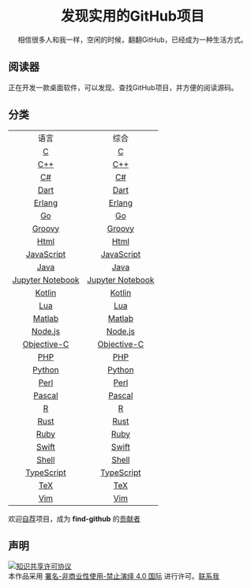 <div align="center">
    <h1>发现实用的GitHub项目</h1>
    相信很多人和我一样，空闲的时候，翻翻GitHub，已经成为一种生活方式。
</div>

## 阅读器
正在开发一款桌面软件，可以发现、查找GitHub项目，并方便的阅读源码。

## 分类
<div align="center">
    <table>
        <tr>
            <td align="center">语言</td>
            <td align="center">综合</td>
        </tr>       
        <tr>
            <td align="center"><a href="content/c.md">C</a></td> 
            <td align="center"><a href="content/c.md">C</a></td> 
        </tr>
        <tr>
            <td align="center"><a href="content/cplus.md">C++</a></td> 
            <td align="center"><a href="content/cplus.md">C++</a></td> 
        </tr>
        <tr>
            <td align="center"><a href="content/csharp.md">C#</a></td> 
            <td align="center"><a href="content/csharp.md">C#</a></td> 
        </tr>
        <tr>
            <td align="center"><a href="content/dart.md">Dart</a></td> 
            <td align="center"><a href="content/dart.md">Dart</a></td> 
        </tr>
        <tr>
            <td align="center"><a href="content/erlang.md">Erlang</a></td> 
            <td align="center"><a href="content/erlang.md">Erlang</a></td> 
        </tr>
        <tr>
            <td align="center"><a href="content/go.md">Go</a></td> 
            <td align="center"><a href="content/go.md">Go</a></td> 
        </tr>
        <tr>
            <td align="center"><a href="content/groovy.md">Groovy</a></td> 
            <td align="center"><a href="content/groovy.md">Groovy</a></td> 
        </tr>
        <tr>
            <td align="center"><a href="content/html.md">Html</a></td> 
            <td align="center"><a href="content/html.md">Html</a></td> 
        </tr>
        <tr>
            <td align="center"><a href="content/javascript.md">JavaScript</a></td> 
            <td align="center"><a href="content/javascript.md">JavaScript</a></td> 
        </tr>
        <tr>
            <td align="center"><a href="content/java.md">Java</a></td> 
            <td align="center"><a href="content/java.md">Java</a></td> 
        </tr>
        <tr>
            <td align="center"><a href="content/jupyternotebook.md">Jupyter Notebook</a></td> 
            <td align="center"><a href="content/jupyternotebook.md">Jupyter Notebook</a></td> 
        </tr>
        <tr>
            <td align="center"><a href="content/kotlin.md">Kotlin</a></td> 
            <td align="center"><a href="content/kotlin.md">Kotlin</a></td> 
        </tr>
        <tr>
            <td align="center"><a href="content/lua.md">Lua</a></td> 
            <td align="center"><a href="content/lua.md">Lua</a></td> 
        </tr>
        <tr>
            <td align="center"><a href="content/matlab.md">Matlab</a></td> 
            <td align="center"><a href="content/matlab.md">Matlab</a></td> 
        </tr>
        <tr>
            <td align="center"><a href="content/nodejs.md">Node.js</a></td> 
            <td align="center"><a href="content/nodejs.md">Node.js</a></td> 
        </tr>
        <tr>
            <td align="center"><a href="content/objectviec.md">Objective-C</a></td> 
            <td align="center"><a href="content/objectviec.md">Objective-C</a></td> 
        </tr>
        <tr>
            <td align="center"><a href="content/php.md">PHP</a></td> 
            <td align="center"><a href="content/php.md">PHP</a></td> 
        </tr>
        <tr>
            <td align="center"><a href="content/python.md">Python</a></td> 
            <td align="center"><a href="content/python.md">Python</a></td> 
        </tr>
        <tr>
            <td align="center"><a href="content/perl.md">Perl</a></td> 
            <td align="center"><a href="content/perl.md">Perl</a></td> 
        </tr>
        <tr>
            <td align="center"><a href="content/pascal.md">Pascal</a></td> 
            <td align="center"><a href="content/pascal.md">Pascal</a></td> 
        </tr>
        <tr>
            <td align="center"><a href="content/r.md">R</a></td> 
            <td align="center"><a href="content/r.md">R</a></td> 
        </tr>   
        <tr>
            <td align="center"><a href="content/rust.md">Rust</a></td> 
            <td align="center"><a href="content/rust.md">Rust</a></td> 
        </tr>             
        <tr>
            <td align="center"><a href="content/ruby.md">Ruby</a></td> 
            <td align="center"><a href="content/ruby.md">Ruby</a></td> 
        </tr>
        <tr>
            <td align="center"><a href="content/swift.md">Swift</a></td> 
            <td align="center"><a href="content/swift.md">Swift</a></td> 
        </tr>
        <tr>
            <td align="center"><a href="content/shell.md">Shell</a></td> 
            <td align="center"><a href="content/shell.md">Shell</a></td> 
        </tr>
        <tr>
            <td align="center"><a href="content/typescript.md">TypeScript</a></td> 
            <td align="center"><a href="content/typescript.md">TypeScript</a></td> 
        </tr>
        <tr>
            <td align="center"><a href="content/teX.md">TeX</a></td> 
            <td align="center"><a href="content/teX.md">TeX</a></td> 
        </tr>        
        <tr>
            <td align="center"><a href="content/vim.md">Vim</a></td> 
            <td align="center"><a href="content/vim.md">Vim</a></td> 
        </tr>      
    </table>
</div>

欢迎[自荐](https://github.com/wallace5303/find-github/issues/new)项目，成为 **find-github** 的[贡献者](https://github.com/wallace5303/find-github/blob/master/content/contributors.md)

## 声明

<a rel="license" href="https://creativecommons.org/licenses/by-nc-nd/4.0/deed.zh"><img alt="知识共享许可协议" style="border-width: 0" src="https://licensebuttons.net/l/by-nc-nd/4.0/88x31.png"></a><br>本作品采用 <a rel="license" href="https://creativecommons.org/licenses/by-nc-nd/4.0/deed.zh">署名-非商业性使用-禁止演绎 4.0 国际</a> 进行许可。<a href="mailto:530353222@qq.com">联系我</a>
